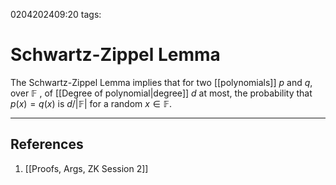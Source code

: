0204202409:20
tags: 
# Schwartz-Zippel Lemma

The Schwartz-Zippel Lemma implies that for two [[polynomials]] $p$ and $q$, over $\mathbb{F}$ , of [[Degree of polynomial|degree]] $d$ at most, the probability that $p(x)=q(x)$ is $d/|\mathbb{F}|$ for a random $x\in\mathbb{F}$.

---
## References
1. [[Proofs, Args, ZK Session 2]]